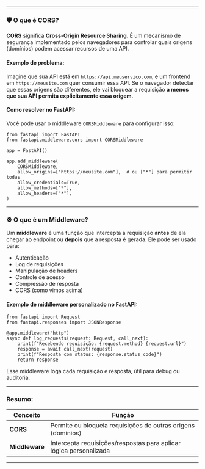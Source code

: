 
---

### 🛡️ O que é CORS?

**CORS** significa **Cross-Origin Resource Sharing**. É um mecanismo de segurança implementado pelos navegadores para controlar quais origens (domínios) podem acessar recursos de uma API.

#### Exemplo de problema:

Imagine que sua API está em `https://api.meuservico.com`, e um frontend em `https://meusite.com` quer consumir essa API. Se o navegador detectar que essas origens são diferentes, ele vai bloquear a requisição **a menos que sua API permita explicitamente essa origem**.

#### Como resolver no FastAPI:

Você pode usar o middleware `CORSMiddleware` para configurar isso:

````
from fastapi import FastAPI
from fastapi.middleware.cors import CORSMiddleware

app = FastAPI()

app.add_middleware(
    CORSMiddleware,
    allow_origins=["https://meusite.com"],  # ou ["*"] para permitir todas
    allow_credentials=True,
    allow_methods=["*"],
    allow_headers=["*"],
)
````

---

### ⚙️ O que é um Middleware?

Um **middleware** é uma função que intercepta a requisição **antes** de ela chegar ao endpoint ou **depois** que a resposta é gerada. Ele pode ser usado para:

- Autenticação
- Log de requisições
- Manipulação de headers
- Controle de acesso
- Compressão de resposta
- CORS (como vimos acima)

#### Exemplo de middleware personalizado no FastAPI:

````
from fastapi import Request
from fastapi.responses import JSONResponse

@app.middleware("http")
async def log_requests(request: Request, call_next):
    print(f"Recebendo requisição: {request.method} {request.url}")
    response = await call_next(request)
    print(f"Resposta com status: {response.status_code}")
    return response
````

Esse middleware loga cada requisição e resposta, útil para debug ou auditoria.

---

### Resumo:

| Conceito       | Função                                                             |
| -------------- | ------------------------------------------------------------------ |
| **CORS**       | Permite ou bloqueia requisições de outras origens (domínios)       |
| **Middleware** | Intercepta requisições/respostas para aplicar lógica personalizada |

---